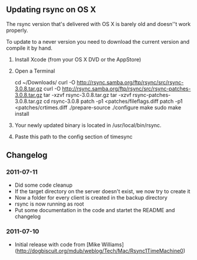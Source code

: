 
## Updating rsync on OS X

The rsync version that's delivered with OS X is barely old and doesn''t work properly.

To update to a never version you need to download the current version and compile it by hand.

1. Install Xcode (from your OS X DVD or the AppStore)
2. Open a Terminal
	
	cd ~/Downloads/
    curl -O http://rsync.samba.org/ftp/rsync/src/rsync-3.0.8.tar.gz
    curl -O http://rsync.samba.org/ftp/rsync/src/rsync-patches-3.0.8.tar.gz
    tar -xzvf rsync-3.0.8.tar.gz
	tar -xzvf rsync-patches-3.0.8.tar.gz
	cd rsync-3.0.8
	patch -p1 <patches/fileflags.diff
	patch -p1 <patches/crtimes.diff
	./prepare-source
	./configure
	make
	sudo make install
	
3. Your newly updated binary is located in /usr/local/bin/rsync.
4. Paste this path to the config section of timesync


## Changelog

### 2011-07-11

* Did some code cleanup
* If the target directory on the server doesn't exist, we now try to create it
* Now a folder for every client is created in the backup directory
* rsync is now running as root
* Put some documentation in the code and startet the README and changelog

### 2011-07-10

* Initial release with code from [Mike Williams] (http://dogbiscuit.org/mdub/weblog/Tech/Mac/Rsync1TimeMachine0)